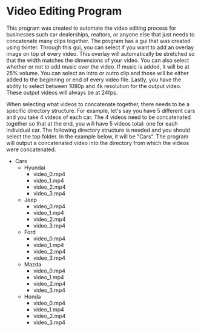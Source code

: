 # Video Editing Program

This program was created to automate the video editing process for businesses such car dealerships, realtors, or anyone else that just needs to concatenate many clips together. The program has a gui that was created using tkinter. Through this gui, you can select if you want to add an overlay image on top of every video. This overlay will automatically be stretched so that the width matches the dimensions of your video. You can also select whether or not to add music over the video. If music is added, it will be at 25% volume. You can select an intro or outro clip and those will be either added to the beginning or end of every video file. Lastly, you have the ability to select between 1080p and 4k resolution for the output video. These output videos will always be at 24fps.

When selecting what videos to concatenate together, there needs to be a specific directory structure. For example, let's say you have 5 different cars and you take 4 videos of each car. The 4 videos need to be concatenated together so that at the end, you will have 5 videos total: one for each individual car. The following directory structure is needed and you should select the top folder. In the example below, it will be "Cars". The program will output a concatenated video into the directory from which the videos were concatenated.

- Cars
  - Hyundai
    - video_0.mp4
    - video_1.mp4
    - video_2.mp4
    - video_3.mp4
  - Jeep
    - video_0.mp4
    - video_1.mp4
    - video_2.mp4
    - video_3.mp4
  - Ford
    - video_0.mp4
    - video_1.mp4
    - video_2.mp4
    - video_3.mp4
  - Mazda
    - video_0.mp4
    - video_1.mp4
    - video_2.mp4
    - video_3.mp4
  - Honda
    - video_0.mp4
    - video_1.mp4
    - video_2.mp4
    - video_3.mp4
          
